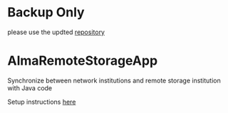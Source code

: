 # Backup Only
please use the updted [repository](https://github.com/ExLibrisGroup/AlmaRemoteStorageApp) 

# AlmaRemoteStorageApp
Synchronize between network institutions and remote storage institution with Java code 

Setup instructions [here](instructions.md)

